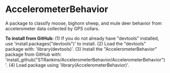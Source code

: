 # AccelerometerBehavior
A package to classify moose, bighorn sheep, and mule deer behavior from accelerometer data collected by GPS collars.

**To install from GitHub:**
(1) If you do not already have "devtools" installed, use 'install.packages("devtools")' to install.
(2) Load the "devtools" package with: 'library(devtools)'.
(3) Install the "AccelerometerBehavior" package from GitHub with: 'install_github("STRankins/AccelerometerBehavior/AccelerometerBehavior")'.
(4) Load package using 'library(AccelerometerBehavior)'.
